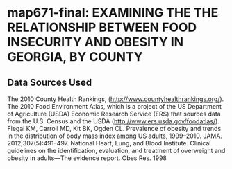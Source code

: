 # map671-final: EXAMINING THE THE RELATIONSHIP BETWEEN FOOD INSECURITY AND OBESITY IN GEORGIA, BY COUNTY
## Data Sources Used 

The 2010 County Health Rankings, (http://www.countyhealthrankings.org/).
The 2010 Food Environment Atlas, which is a project of the US Department of Agriculture (USDA) Economic Research Service (ERS) that sources data from the U.S. Census and the USDA (http://www.ers.usda.gov/foodatlas/).
Flegal KM, Carroll MD, Kit BK, Ogden CL. Prevalence of obesity and trends in the distribution of body mass index among US adults, 1999–2010. JAMA. 2012;307(5):491–497.
National Heart, Lung, and Blood Institute. Clinical guidelines on the identification, evaluation, and treatment of overweight and obesity in adults—The evidence report. Obes Res. 1998